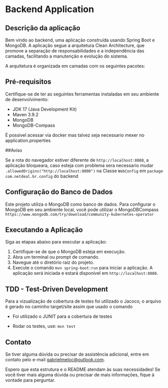 # Backend Application

## Descrição da aplicação

Bem vindo ao backend, uma aplicação construída usando Spring Boot e MongoDB. A aplicação segue a arquitetura Clean Architecture, que promove a separação de responsabilidades e a independência das camadas, facilitando a manutenção e evolução do sistema.

A arquitetura é organizada em camadas com os seguintes pacotes:
## Pré-requisitos

Certifique-se de ter as seguintes ferramentas instaladas em seu ambiente de desenvolvimento:


- JDK 17 (Java Development Kit)
- Maven 3.9.2
- MongoDB
- MongoDB-Compass

É possivel acessar via docker mas talvez seja necessario mexer no application.properties

##Aviso

Se a rota do navegador estiver diferente de `http://localhost:8080`, a aplicação bloqueara, caso esteja com problema sera necessario mudar `.allowedOrigins("http://localhost:8000")` na Classe `WebConfig` em `package com.netdeal.br.config` do backend

## Configuração do Banco de Dados

Este projeto utiliza o MongoDB como banco de dados. Para configurar o MongoDB em seu ambiente local, você pode utilizar o MongoDBCompass `https://www.mongodb.com/try/download/community-kubernetes-operator`

## Executando a Aplicação

Siga as etapas abaixo para executar a aplicação:

1. Certifique-se de que o MongoDB esteja em execução.
2. Abra um terminal ou prompt de comando.
3. Navegue até o diretório raiz do projeto.
4. Execute o comando `mvn spring-boot:run` para iniciar a aplicação.
A aplicação será iniciada e estará disponível em `http://localhost:8080`.

## TDD - Test-Driven Development

Para a vizualização de cobertura de testes foi utilizado o Jacoco, o arquivo é gerado no caminho target/site assim que usado o comando

- Foi utilizado o JUNIT para a cobertura de testes

- Rodar os testes, use: `mvn test`


## Contato

Se tiver alguma dúvida ou precisar de assistência adicional, entre em contato pelo e-mail gabrielmeloc@outlook.com.

Espero que esta estrutura e o README atendam às suas necessidades! Se você tiver mais alguma dúvida ou precisar de mais informações, fique à vontade para perguntar.
